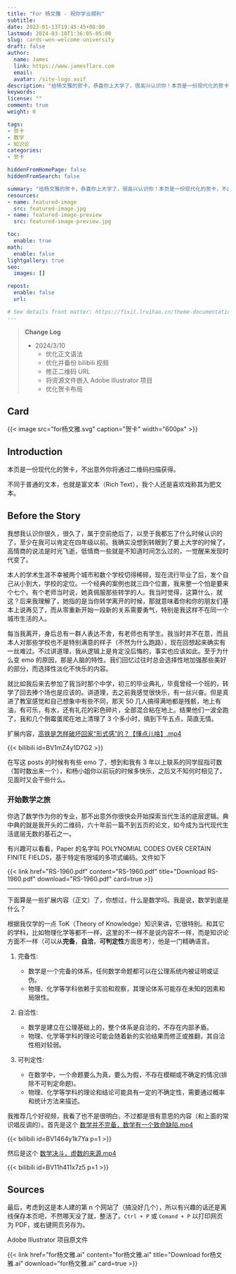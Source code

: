 ```yaml
---
title: "For 杨文雅 - 祝你学业顺利"
subtitle: 
date: 2023-01-13T19:45:45+08:00
lastmod: 2024-03-10T1:36:05-05:00
slug: cards-wen-welcome-university
draft: false
author:
  name: James
  link: https://www.jamesflare.com
  email:
  avatar: /site-logo.avif
description: "给杨文雅的贺卡，恭喜你上大学了，很高兴认识你！本页是一份现代化的贺卡，不出意外你将通过二维码扫描获得。不同于普通的文本，这是富文本，当然我个人还是喜欢戏称其为肥文本。"
keywords: 
license: ""
comment: true
weight: 0

tags:
- 贺卡
- 数学
- 知识论
categories:
- 贺卡

hiddenFromHomePage: false
hiddenFromSearch: false

summary: "给杨文雅的贺卡，恭喜你上大学了，很高兴认识你！本页是一份现代化的贺卡，不出意外你将通过二维码扫描获得。不同于普通的文本，这是富文本，当然我个人还是喜欢戏称其为肥文本。"
resources:
- name: featured-image
  src: featured-image.jpg
- name: featured-image-preview
  src: featured-image-preview.jpg

toc:
  enable: true
math:
  enable: false
lightgallery: true
seo:
  images: []

repost:
  enable: false
  url:

# See details front matter: https://fixit.lruihao.cn/theme-documentation-content/#front-matter
---
```


> **Change Log**
> 
> - 2024/3/10
>   - 优化正文语法
>   - 优化并备份 bilibili 视频
>   - 修正二维码 URL
>   - 将资源文件嵌入 Adobe Illustrator 项目
>   - 优化贺卡布局

## Card

{{< image src="for杨文雅.svg" caption="贺卡" width="600px" >}}

## Introduction

本页是一份现代化的贺卡，不出意外你将通过二维码扫描获得。

不同于普通的文本，也就是富文本（Rich Text），我个人还是喜欢戏称其为肥文本。

## Before the Story

我想我认识你很久，很久了，属于空前绝后了，以至于我都忘了什么时候认识的了，至少在我可以肯定在四年级以前。我确实没想到转眼到了要上大学的时候了，高情商的说法是时光飞逝，低情商一些就是不知道时间怎么过的，一觉醒来发现时代变了。

本人的学术生涯不幸被两个城市和数个学校切得稀碎，现在流行毕业了后，发个自己从小到大，学校的定位。一个经典的案例也就三四个位置，我来整一个怕是要来个七个。有个老师当时说，她真佩服那些转学的人。我当时觉得，这算什么，就这？后来我理解了，她指的是当你转学离开的时候，那就意味着你和你的朋友们基本上说再见了，而从零重新开始一段新的关系需要勇气，特别是我这样不在同一个城市生活的人。

每当我离开，身后总有一群人表达不舍，有老师也有学生。我当时并不在意，而且本人对那些学校也不是特别满意的样子（不然为什么跑路），现在回想起来确实有一丝难过。不过讲道理，我从逻辑上是肯定没后悔的，事实也应该如此。至于为什么变 emo 的原因，那是人脑的特性。我们回忆过往时总会选择性地加强那些美好的部分，而选择性淡化不快乐的内容。

就比如我后来去参加了我当时那个中学，初三的毕业典礼，毕竟曾经一个班的，转学了回去捧个场也是应该的。讲道理，去之前我感觉很快乐，有一丝兴奋。但是真进了教室感觉和自己想象中有些不同，那天 50 几人搞得满地都是残骸，地上有油，有可乐，有水，还有礼花的彩色碎片，全部混合粘在地上。结果他们一波全跑了，我和几个倒霉蛋爬在地上清理了 3 个多小时，搞到下午五点，简直无情。

扩展内容，[高铁是怎样破坏回家“形式感”的？【懂点儿啥】.mp4](https://minio-lv-a.jamesflare.com/public/bilibili/%E9%AB%98%E9%93%81%E6%98%AF%E6%80%8E%E6%A0%B7%E7%A0%B4%E5%9D%8F%E5%9B%9E%E5%AE%B6%E2%80%9C%E5%BD%A2%E5%BC%8F%E6%84%9F%E2%80%9D%E7%9A%84%EF%BC%9F%E3%80%90%E6%87%82%E7%82%B9%E5%84%BF%E5%95%A5%E3%80%91.mp4)

{{< bilibili id=BV1mZ4y1D7G2 >}}

在写这 posts 的时候有有些 emo 了，想到和我有 3 年以上联系的同学屈指可数（暂时数出来一个），和杨小姐你以前玩的时候多快乐，之后又不知何时相见了，见面时又会干些什么。

### 开始数学之旅

你选了数学作为你的专业，那不出意外你很快会开始探索当代生活的底层逻辑。典中典的就是我开头的二维码，六十年前一篇不到五页的论文，如今成为当代现代生活底层无数的基石之一。

有兴趣可以看看，Paper 的名字叫 POLYNOMIAL CODES OVER CERTAIN FINITE FIELDS，基于特定有限域的多项式编码。文件如下

{{< link href="RS-1960.pdf" content="RS-1960.pdf" title="Download RS-1960.pdf" download="RS-1960.pdf" card=true >}}

***

下面算是一些扩展内容（正文）了，你想过，什么是数学吗。我是说，数学到底是什么？

根据我仅学的一点 ToK（Theory of Knowledge）知识来讲，它很特别。和其它的学科，比如物理化学等都不一样，这里的不一样不是说内容不一样，而是知识论方面不一样（可以从**完备**，**自洽**，**可判定性**方面思考），他是一门精确语言。

1. 完备性:
   - 数学是一个完备的体系，任何数学命题都可以在公理系统内被证明或证伪。
   - 物理、化学等学科依赖于实验和观察，其理论体系可能存在未知的因素和局限性。

2. 自洽性:
   - 数学是建立在公理基础上的，整个体系是自洽的，不存在内部矛盾。
   - 物理、化学等学科的理论可能会随着新的实验结果而修正或推翻，其自洽性相对较弱。

3. 可判定性:
   - 在数学中，一个命题要么为真，要么为假，不存在模糊或不确定的情况(排除不可判定命题)。
   - 物理、化学等学科的理论和结论可能具有一定的不确定性，需要通过概率和统计方法来描述。

我推荐几个好视频，我看了也不是很明白，不过都是很有意思的内容（和上面的常识唱反调的）。首先是这个 [数学并不完备，数学有一个致命缺陷.mp4](https://minio-lv-a.jamesflare.com/public/bilibili/%E6%95%B0%E5%AD%A6%E5%B9%B6%E4%B8%8D%E5%AE%8C%E5%A4%87%EF%BC%8C%E6%95%B0%E5%AD%A6%E6%9C%89%E4%B8%80%E4%B8%AA%E8%87%B4%E5%91%BD%E7%BC%BA%E9%99%B7.mp4)

{{< bilibili id=BV1464y1k7Ya p=1 >}}

然后是这个 [数学决斗，虚数的来源.mp4](https://minio-lv-a.jamesflare.com/public/bilibili/%E6%95%B0%E5%AD%A6%E5%86%B3%E6%96%97%EF%BC%8C%E8%99%9A%E6%95%B0%E7%9A%84%E6%9D%A5%E6%BA%90.mp4)

{{< bilibili id=BV11h411x7z5 p=1 >}}

## Sources

最后，考虑到这是本人建的第 n 个网站了（搞没好几个），所以有兴趣的话还是离线保存本页吧，不然哪天没了就，整活了。`Ctrl + P` 或 `Comand + P` 以打印网页为 PDF，或右键网页另存为。

Adobe Illustrator 项目原文件

{{< link href="for杨文雅.ai" content="for杨文雅.ai" title="Download for杨文雅.ai" download="for杨文雅.ai" card=true >}}